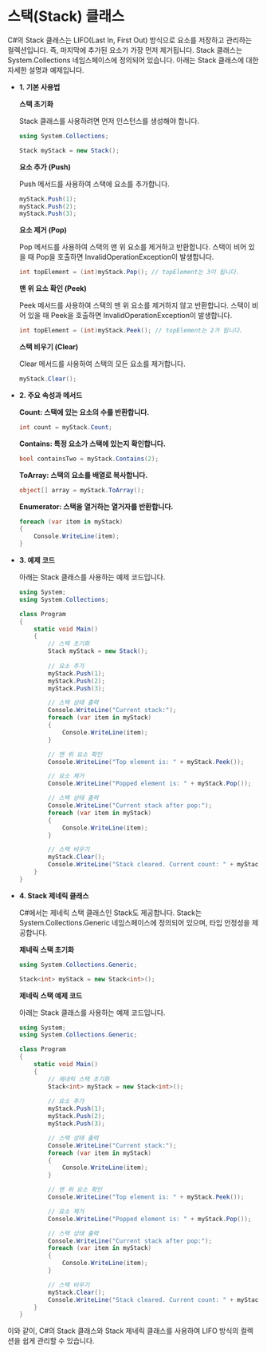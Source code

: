 # 스택(Stack) 클래스
C#의 Stack 클래스는 LIFO(Last In, First Out) 방식으로 요소를 저장하고 관리하는 컬렉션입니다. 즉, 마지막에 추가된 요소가 가장 먼저 제거됩니다. Stack 클래스는 System.Collections 네임스페이스에 정의되어 있습니다. 아래는 Stack 클래스에 대한 자세한 설명과 예제입니다.

* **1. 기본 사용법**
  
  **스택 초기화**
  
  Stack 클래스를 사용하려면 먼저 인스턴스를 생성해야 합니다.
    
  ```C#
  using System.Collections;
  
  Stack myStack = new Stack();
  ```
    
  **요소 추가 (Push)**
  
  Push 메서드를 사용하여 스택에 요소를 추가합니다.
  
  ```C#
  myStack.Push(1);
  myStack.Push(2);
  myStack.Push(3);
  ```
  
  **요소 제거 (Pop)**
  
  Pop 메서드를 사용하여 스택의 맨 위 요소를 제거하고 반환합니다. 스택이 비어 있을 때 Pop을 호출하면 InvalidOperationException이 발생합니다.
  
  ```C#
  int topElement = (int)myStack.Pop(); // topElement는 3이 됩니다.
  ```
  
  **맨 위 요소 확인 (Peek)**
  
  Peek 메서드를 사용하여 스택의 맨 위 요소를 제거하지 않고 반환합니다. 스택이 비어 있을 때 Peek을 호출하면 InvalidOperationException이 발생합니다.
  
  ```C#
  int topElement = (int)myStack.Peek(); // topElement는 2가 됩니다.
  ```
  
  **스택 비우기 (Clear)**
  
  Clear 메서드를 사용하여 스택의 모든 요소를 제거합니다.
  
  ```C#
  myStack.Clear();
  ```
  
* **2. 주요 속성과 메서드**
  
  **Count: 스택에 있는 요소의 수를 반환합니다.**
  
  ```C#
  int count = myStack.Count;
  ```
  
  **Contains: 특정 요소가 스택에 있는지 확인합니다.**
  
  ```C#
  bool containsTwo = myStack.Contains(2);
  ```
  
  **ToArray: 스택의 요소를 배열로 복사합니다.**
  
  ```C#
  object[] array = myStack.ToArray();
  ```
  
  **Enumerator: 스택을 열거하는 열거자를 반환합니다.**
  
  ```C#
  foreach (var item in myStack)
  {
      Console.WriteLine(item);
  }
  ```
  
* **3. 예제 코드**
  
  아래는 Stack 클래스를 사용하는 예제 코드입니다.
  
  ```C#
  using System;
  using System.Collections;
  
  class Program
  {
      static void Main()
      {
          // 스택 초기화
          Stack myStack = new Stack();
          
          // 요소 추가
          myStack.Push(1);
          myStack.Push(2);
          myStack.Push(3);
  
          // 스택 상태 출력
          Console.WriteLine("Current stack:");
          foreach (var item in myStack)
          {
              Console.WriteLine(item);
          }
  
          // 맨 위 요소 확인
          Console.WriteLine("Top element is: " + myStack.Peek());
  
          // 요소 제거
          Console.WriteLine("Popped element is: " + myStack.Pop());
  
          // 스택 상태 출력
          Console.WriteLine("Current stack after pop:");
          foreach (var item in myStack)
          {
              Console.WriteLine(item);
          }
  
          // 스택 비우기
          myStack.Clear();
          Console.WriteLine("Stack cleared. Current count: " + myStack.Count);
      }
  }
  ```
  
* **4. Stack<T> 제네릭 클래스**
  
  C#에서는 제네릭 스택 클래스인 Stack<T>도 제공합니다. Stack<T>는 System.Collections.Generic 네임스페이스에 정의되어 있으며, 타입 안정성을 제공합니다.
  
  **제네릭 스택 초기화**
  
  ```C#
  using System.Collections.Generic;
  
  Stack<int> myStack = new Stack<int>();
  ```
  
  **제네릭 스택 예제 코드**
  
  아래는 Stack<T> 클래스를 사용하는 예제 코드입니다.
  
  ```C#
  using System;
  using System.Collections.Generic;
  
  class Program
  {
      static void Main()
      {
          // 제네릭 스택 초기화
          Stack<int> myStack = new Stack<int>();
          
          // 요소 추가
          myStack.Push(1);
          myStack.Push(2);
          myStack.Push(3);
  
          // 스택 상태 출력
          Console.WriteLine("Current stack:");
          foreach (var item in myStack)
          {
              Console.WriteLine(item);
          }
  
          // 맨 위 요소 확인
          Console.WriteLine("Top element is: " + myStack.Peek());
  
          // 요소 제거
          Console.WriteLine("Popped element is: " + myStack.Pop());
  
          // 스택 상태 출력
          Console.WriteLine("Current stack after pop:");
          foreach (var item in myStack)
          {
              Console.WriteLine(item);
          }
  
          // 스택 비우기
          myStack.Clear();
          Console.WriteLine("Stack cleared. Current count: " + myStack.Count);
      }
  }
  ```
  
이와 같이, C#의 Stack 클래스와 Stack<T> 제네릭 클래스를 사용하여 LIFO 방식의 컬렉션을 쉽게 관리할 수 있습니다.
